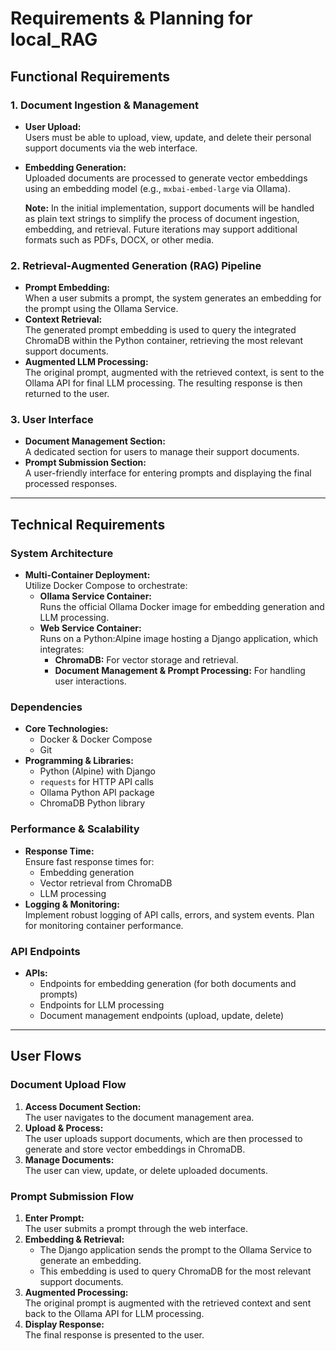 # Requirements & Planning for local_RAG

## Functional Requirements

### 1. Document Ingestion & Management
- **User Upload:**  
  Users must be able to upload, view, update, and delete their personal support documents via the web interface.
- **Embedding Generation:**  
  Uploaded documents are processed to generate vector embeddings using an embedding model (e.g., `mxbai-embed-large` via Ollama).

  **Note:** In the initial implementation, support documents will be handled as plain text strings to simplify the process of document ingestion, embedding, and retrieval. Future iterations may support additional formats such as PDFs, DOCX, or other media.


### 2. Retrieval-Augmented Generation (RAG) Pipeline
- **Prompt Embedding:**  
  When a user submits a prompt, the system generates an embedding for the prompt using the Ollama Service.
- **Context Retrieval:**  
  The generated prompt embedding is used to query the integrated ChromaDB within the Python container, retrieving the most relevant support documents.
- **Augmented LLM Processing:**  
  The original prompt, augmented with the retrieved context, is sent to the Ollama API for final LLM processing. The resulting response is then returned to the user.

### 3. User Interface
- **Document Management Section:**  
  A dedicated section for users to manage their support documents.
- **Prompt Submission Section:**  
  A user-friendly interface for entering prompts and displaying the final processed responses.

---

## Technical Requirements

### System Architecture
- **Multi-Container Deployment:**  
  Utilize Docker Compose to orchestrate:
  - **Ollama Service Container:**  
    Runs the official Ollama Docker image for embedding generation and LLM processing.
  - **Web Service Container:**  
    Runs on a Python:Alpine image hosting a Django application, which integrates:
    - **ChromaDB:** For vector storage and retrieval.
    - **Document Management & Prompt Processing:** For handling user interactions.
  
### Dependencies
- **Core Technologies:**  
  - Docker & Docker Compose  
  - Git
- **Programming & Libraries:**  
  - Python (Alpine) with Django  
  - `requests` for HTTP API calls  
  - Ollama Python API package  
  - ChromaDB Python library

### Performance & Scalability
- **Response Time:**  
  Ensure fast response times for:
  - Embedding generation
  - Vector retrieval from ChromaDB
  - LLM processing
- **Logging & Monitoring:**  
  Implement robust logging of API calls, errors, and system events. Plan for monitoring container performance.

### API Endpoints
- **APIs:**  
  - Endpoints for embedding generation (for both documents and prompts)
  - Endpoints for LLM processing  
  - Document management endpoints (upload, update, delete)

---

## User Flows

### Document Upload Flow
1. **Access Document Section:**  
   The user navigates to the document management area.
2. **Upload & Process:**  
   The user uploads support documents, which are then processed to generate and store vector embeddings in ChromaDB.
3. **Manage Documents:**  
   The user can view, update, or delete uploaded documents.

### Prompt Submission Flow
1. **Enter Prompt:**  
   The user submits a prompt through the web interface.
2. **Embedding & Retrieval:**  
   - The Django application sends the prompt to the Ollama Service to generate an embedding.
   - This embedding is used to query ChromaDB for the most relevant support documents.
3. **Augmented Processing:**  
   The original prompt is augmented with the retrieved context and sent back to the Ollama API for LLM processing.
4. **Display Response:**  
   The final response is presented to the user.

